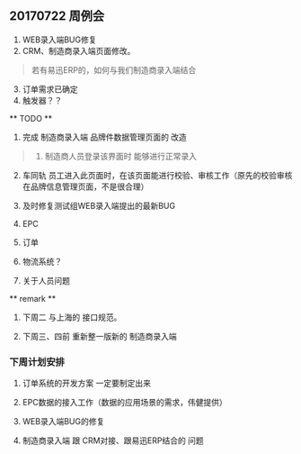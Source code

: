 ## 20170722 周例会
1. WEB录入端BUG修复
2. CRM、制造商录入端页面修改。
> 若有易迅ERP的，如何与我们制造商录入端结合  
3. 订单需求已确定  
4. 触发器？？


** TODO **
1. 完成 制造商录入端 品牌件数据管理页面的 改造
  > 1. 制造商人员登录该界面时 能够进行正常录入  
  2. 车同轨 员工进入此页面时，在该页面能进行校验、审核工作（原先的校验审核在品牌信息管理页面，不是很合理）  

2. 及时修复测试组WEB录入端提出的最新BUG

3. EPC

4. 订单  

5. 物流系统？

6. 关于人员问题


** remark **
1. 下周二 与上海的 接口规范。

2. 下周三、四前 重新整一版新的 制造商录入端

### 下周计划安排
1. 订单系统的开发方案 一定要制定出来

2. EPC数据的接入工作（数据的应用场景的需求，伟健提供）

3. WEB录入端BUG的修复

4. 制造商录入端 跟 CRM对接、跟易迅ERP结合的 问题
